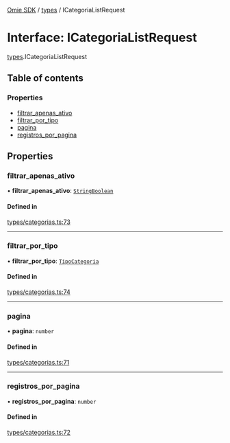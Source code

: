 [Omie SDK](../README.md) / [types](../modules/types.md) / ICategoriaListRequest

# Interface: ICategoriaListRequest

[types](../modules/types.md).ICategoriaListRequest

## Table of contents

### Properties

- [filtrar\_apenas\_ativo](types.ICategoriaListRequest.md#filtrar_apenas_ativo)
- [filtrar\_por\_tipo](types.ICategoriaListRequest.md#filtrar_por_tipo)
- [pagina](types.ICategoriaListRequest.md#pagina)
- [registros\_por\_pagina](types.ICategoriaListRequest.md#registros_por_pagina)

## Properties

### filtrar\_apenas\_ativo

• **filtrar\_apenas\_ativo**: [`StringBoolean`](../modules/types.md#stringboolean)

#### Defined in

[types/categorias.ts:73](https://github.com/lucas-bogos/omie-sdk/blob/fa631c8/src/types/categorias.ts#L73)

___

### filtrar\_por\_tipo

• **filtrar\_por\_tipo**: [`TipoCategoria`](../modules/types.md#tipocategoria)

#### Defined in

[types/categorias.ts:74](https://github.com/lucas-bogos/omie-sdk/blob/fa631c8/src/types/categorias.ts#L74)

___

### pagina

• **pagina**: `number`

#### Defined in

[types/categorias.ts:71](https://github.com/lucas-bogos/omie-sdk/blob/fa631c8/src/types/categorias.ts#L71)

___

### registros\_por\_pagina

• **registros\_por\_pagina**: `number`

#### Defined in

[types/categorias.ts:72](https://github.com/lucas-bogos/omie-sdk/blob/fa631c8/src/types/categorias.ts#L72)
